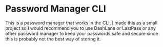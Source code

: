 # Password Manager CLI

This is a password manager that works in the CLI.
I made this as a small project so I would recommend you to use DashLane or LastPass or any other password manager to keep your passwords safe and secure since this is probably not the best way of storing it.

